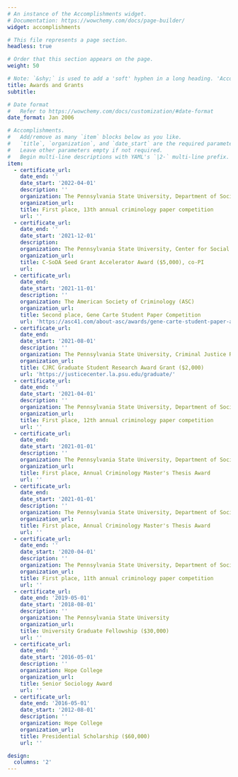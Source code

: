 ```yaml
---
# An instance of the Accomplishments widget.
# Documentation: https://wowchemy.com/docs/page-builder/
widget: accomplishments

# This file represents a page section.
headless: true

# Order that this section appears on the page.
weight: 50

# Note: `&shy;` is used to add a 'soft' hyphen in a long heading. 'Accomplish&shy;ments'
title: Awards and Grants
subtitle:

# Date format
#   Refer to https://wowchemy.com/docs/customization/#date-format
date_format: Jan 2006

# Accomplishments.
#   Add/remove as many `item` blocks below as you like.
#   `title`, `organization`, and `date_start` are the required parameters.
#   Leave other parameters empty if not required.
#   Begin multi-line descriptions with YAML's `|2-` multi-line prefix.
item:
  - certificate_url:
    date_end: ''
    date_start: '2022-04-01'
    description: ''
    organization: The Pennsylvania State University, Department of Sociology and Criminology
    organization_url:
    title: First place, 13th annual criminology paper competition
    url: ''
  - certificate_url:
    date_end: ''
    date_start: '2021-12-01'
    description:
    organization: The Pennsylvania State University, Center for Social Data Analytics
    organization_url:
    title: C-SoDA Seed Grant Accelerator Award ($5,000), co-PI 
    url:
  - certificate_url:
    date_end:
    date_start: '2021-11-01'
    description: ''
    organization: The American Society of Criminology (ASC)
    organization_url:
    title: Second place, Gene Carte Student Paper Competition
    url: 'https://asc41.com/about-asc/awards/gene-carte-student-paper-award-recipients/'
  - certificate_url:
    date_end:
    date_start: '2021-08-01'
    description: ''
    organization: The Pennsylvania State University, Criminal Justice Research Center
    organization_url:
    title: CJRC Graduate Student Research Award Grant ($2,000)
    url: 'https://justicecenter.la.psu.edu/graduate/'
  - certificate_url:
    date_end: ''
    date_start: '2021-04-01'
    description: ''
    organization: The Pennsylvania State University, Department of Sociology and Criminology
    organization_url:
    title: First place, 12th annual criminology paper competition
    url: ''
  - certificate_url:
    date_end:
    date_start: '2021-01-01'
    description: ''
    organization: The Pennsylvania State University, Department of Sociology and Criminology
    organization_url:
    title: First place, Annual Criminology Master's Thesis Award
    url: ''
  - certificate_url:
    date_end:
    date_start: '2021-01-01'
    description: ''
    organization: The Pennsylvania State University, Department of Sociology and Criminology
    organization_url:
    title: First place, Annual Criminology Master's Thesis Award
    url: ''
  - certificate_url:
    date_end: ''
    date_start: '2020-04-01'
    description: ''
    organization: The Pennsylvania State University, Department of Sociology and Criminology
    organization_url:
    title: First place, 11th annual criminology paper competition
    url: ''
  - certificate_url:
    date_end: '2019-05-01'
    date_start: '2018-08-01'
    description: ''
    organization: The Pennsylvania State University
    organization_url:
    title: University Graduate Fellowship ($30,000)
    url: ''
  - certificate_url:
    date_end: ''
    date_start: '2016-05-01'
    description: ''
    organization: Hope College
    organization_url:
    title: Senior Sociology Award
    url: ''
  - certificate_url:
    date_end: '2016-05-01'
    date_start: '2012-08-01'
    description: ''
    organization: Hope College
    organization_url:
    title: Presidential Scholarship ($60,000)
    url: ''

design:
  columns: '2'
---
```

